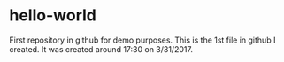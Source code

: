 # hello-world
First repository in github for demo purposes.
This is the 1st file in github I created.  It was created around 17:30 on 3/31/2017.
